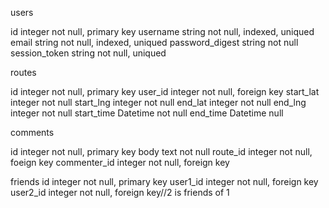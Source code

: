 users

id integer not null, primary key
username string not null, indexed, uniqued
email string not null, indexed, uniqued
password_digest string not null
session_token string not null, uniqued

routes

id integer not null, primary key
user_id integer not null, foreign key
start_lat integer not null
start_lng integer not null
end_lat integer not null
end_lng integer not null
start_time Datetime not null
end_time Datetime null

comments

id integer not null, primary key
body text not null
route_id integer not null, foeign key
commenter_id integer not null, foreign key

friends
id integer not null, primary key
user1_id integer not null, foreign key
user2_id integer not null, foreign key//2 is friends of 1
